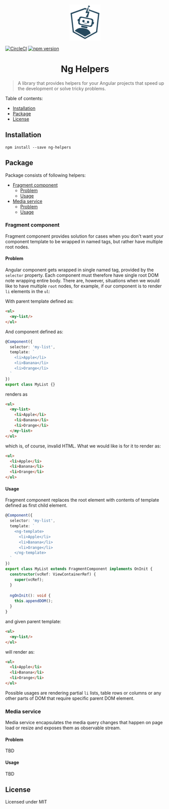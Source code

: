 <p align="center"><img width="100" src="https://raw.githubusercontent.com/meeroslav/ng-helpers/master/.assets/nghelper.png" alt="Ng Helpers logo"></p>

[![CircleCI](https://circleci.com/gh/meeroslav/ng-helpers/tree/master.svg?style=svg)](https://circleci.com/gh/meeroslav/ng-helpers/tree/master)
[![npm version](https://badge.fury.io/js/ng-helpers.svg)](https://www.npmjs.com/package/ng-helpers)

<h1 align="center">Ng Helpers</h2>

> A library that provides helpers for your Angular projects that speed up the development or solve tricky problems.

Table of contents:
- [Installation](#installation)
- [Package](#package)
- [License](#license)

## Installation
```
npm install --save ng-helpers
```

## Package
Package consists of following helpers:
- [Fragment component](#fragment-component)
  - [Problem](#problem)
  - [Usage](#usage)
- [Media service](#media-service)
  - [Problem](#problem-1)
  - [Usage](#usage-1)

### Fragment component

Fragment component provides solution for cases when you don't want your component template to be wrapped in named tags, but rather have multiple root nodes.

#### Problem

Angular component gets wrapped in single named tag, provided by the `selector` property. Each component must therefore have single root DOM note wrapping entire body.
There are, however, situations when we would like to have multiple `root` nodes, for example, if our component is to render `li` elements in the `ul`:

With parent template defined as:
```html
<ul>
  <my-list/>
</ul>
```

And component defined as:
```typescript
@Component({
  selector: 'my-list',
  template: `
    <li>Apple</li>
    <li>Banana</li>
    <li>Orange</li>
  `
})
export class MyList {}
```

renders as
```html
<ul>
  <my-list>
    <li>Apple</li>
    <li>Banana</li>
    <li>Orange</li>
  </my-list>
</ul>
```

which is, of course, invalid HTML. What we would like is for it to render as:
```html
<ul>
  <li>Apple</li>
  <li>Banana</li>
  <li>Orange</li>
</ul>
```

#### Usage

Fragment component replaces the root element with contents of template defined as first child element.

```typescript
@Component({
  selector: 'my-list',
  template: `
    <ng-template>
      <li>Apple</li>
      <li>Banana</li>
      <li>Orange</li>
    </ng-template>
  `
})
export class MyList extends FragmentComponent implements OnInit {
  constructor(vcRef: ViewContainerRef) {
    super(vcRef);
  }

  ngOnInit(): void {
    this.appendDOM();
  }
}
```

and given parent template:
```html
<ul>
  <my-list/>
</ul>
```

will render as:
```html
<ul>
  <li>Apple</li>
  <li>Banana</li>
  <li>Orange</li>
</ul>
```

Possible usages are rendering partial `li` lists, table rows or columns or any other parts of DOM that require specific parent DOM element.

### Media service

Media service encapsulates the media query changes that happen on page load or resize and exposes them as observable stream.

#### Problem
TBD

#### Usage
TBD

## License
Licensed under MIT
